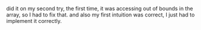 did it on my second try, the first time, it was accessing out of bounds in the array, so I had to fix that.
and also my first intuition was correct, I just had to implement it correctly.